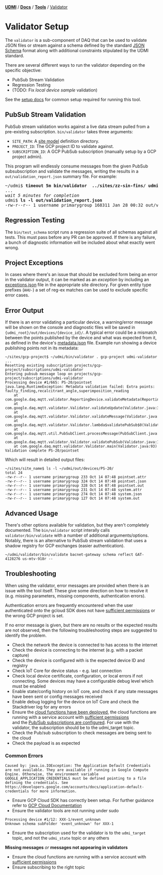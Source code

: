 [**UDMI**](../../) / [**Docs**](../) / [**Tools**](./) / [Validator](#)

# Validator Setup

The `validator` is a sub-component of DAQ that can be used to validate JSON files or stream
against a schema defined by the standard [JSON Schema](https://json-schema.org/) format along
with additional constraints stipulated by the UDMI standard.

There are several different ways to run the validator depending on the specific objective:
* PubSub Stream Validation
* Regression Testing
* (TODO: Fix _local device sample_ validation)

See the [setup docs](setup.md) for common setup required for running this tool.

## PubSub Stream Validation

PubSub stream validation works against a live data stream pulled from a pre-existing subscription.
`bin/validator` takes three arguments:
* `SITE_PATH`: A [site model](../specs/site_model.md) definition directory.
* `PROJECT_ID`: The GCP project ID to validate against.
* `SUBSCRIPTION_ID`: A GCP PubSub subscription (manually setup by a GCP project admin).

This program will endlessly consume messages from the given PubSub subsubscription and validate the messages,
writing the results in a `out/validation_report.json` summary file. For example:
<pre>
~/udmi$ <b>timeout 5m bin/validator  ../sites/zz-sin-fins/ udmi-testing username-debug</b>
...
<em>wait 5 minutes for completion</em>
udmi$ <b>ls -l out/validation_report.json</b>
-rw-r--r-- 1 username primarygroup 168311 Jan 28 00:32 out/validation_report.json
</pre>

## Regression Testing

The `bin/test_schema` script runs a regression suite of all schemas against all tests.
This must pass before any PR can be approved. If there is any failure, a bunch of diagnostic
information will be included about what exactly went wrong.

## Project Exceptions

In cases where there's an issue that should be excluded form being an error in the validator
output, it can be marked as an _exception_ by including an [exceptions.json](exceptions.json)
file in the appropriate site directory. For given entity type prefixes (`AHU-`) a set of
reg-ex matches can be used to exclude specific error cases.

## Error Output

If there is an error validating a particular device, a warning/error message
will be shown on the console and diagnostic files will be saved in
`{udmi_root}/out/devices/{device_id}/`. A typical error could be a mismatch
between the points published by the device and what was expected from it, as
defined in the device's [metadata.json](../specs/metadata.md) file.
Example run showing a device publishing points not in its metadata:

```
~/sites/gcp-project$ ~/udmi/bin/validator . gcp-project udmi-validator
...
Resetting existing subscription projects/gcp-project/subscriptions/udmi-validator
Entering pubsub message loop on projects/gcp-project/subscriptions/udmi-validator
Processing device #1/665: PS-20/pointset
java.lang.RuntimeException: Metadata validation failed: Extra points: faulty_finding,recalcitrant_angle,superimposition_reading
	at com.google.daq.mqtt.validator.ReportingDevice.validateMetadata(ReportingDevice.java:65)
	at com.google.daq.mqtt.validator.Validator.validateUpdate(Validator.java:304)
	at com.google.daq.mqtt.validator.Validator.validateMessage(Validator.java:202)
	at com.google.daq.mqtt.validator.Validator.lambda$validatePubSub$0(Validator.java:185)
	at com.google.daq.mqtt.util.PubSubClient.processMessage(PubSubClient.java:105)
	at com.google.daq.mqtt.validator.Validator.validatePubSub(Validator.java:184)
	at com.google.daq.mqtt.validator.Validator.main(Validator.java:93)
Validation complete PS-20/pointset
```

Which will result in detailed output files:
```
~/sites/site_name$ ls -l ~/udmi/out/devices/PS-20/
total 24
-rw-r--r-- 1 username primarygroup 233 Oct 14 07:48 pointset.attr
-rw-r--r-- 1 username primarygroup 324 Oct 14 07:48 pointset.json
-rw-r--r-- 1 username primarygroup 328 Oct 14 07:48 pointset.out
-rw-r--r-- 1 username primarygroup 231 Oct 14 07:48 system.attr
-rw-r--r-- 1 username primarygroup 274 Oct 14 07:48 system.json
-rw-r--r-- 1 username primarygroup 127 Oct 14 07:48 system.out
```

## Advanced Usage

There's other options available for validation, but they aren't completely documented. The `bin/validator`
script interally calls `validator/bin/validate` with a number of additional arguments/options. Notably,
there is an alternative to PubSub stream validation that uses a shadow registry for GCP exchanges (easier
authentication).

```
~/udmi/validator/bin/validate bacnet-gateway schema reflect GAT-4128276 us-mtv-918r --
```

## Troubleshooting
 
When using the validator, error messages are provided when there is an issue
with the tool itself. These give some direction on how to resolve it
(e.g. missing parameters, missing components, authentication errors).

Authentication errors are frequently encountered when the user authenticated
onto the gcloud SDK does not have [sufficient permissions](../cloud/gcp/cloud_setup.md) 
or the wrong GCP project is set.

If no error message is given, but there are no results or the expected results
are not observed, then the following troubleshooting steps are suggested to
identify the problem.

- Check the network the device is connected to has access to the internet
- Check the device is connecting to the internet (e.g. with a packet capture)
- Check the device is configured with is the expected device ID and registry
- Check IoT Core for device status - e.g. last connection
- Check local device certificate, configuration, or local errors if not connecting. 
  Some devices may have a configurable debug level which must be enabled
- Enable state/config history on IoT core, and check if any state messages have
  been sent or config messages received
- Enable debug logging for the device on IoT Core and check the Stackdriver log
  for any errors
- Ensure the [cloud functions have been deployed](../cloud/gcp/dashboard.md), the cloud functions
  are running with a service account with [sufficient permissions](../cloud/gcp/cloud_setup.md)  
  and the [Pub/Sub subscriptions are configured](../cloud/gcp/cloud_setup.md). For use with the 
  validator, the subscription should be to the udmi_target topic. 
- Check the Pub/sub subscription to check messages are being sent to the cloud 
- Check the payload is as expected

### Common Errors

```
Caused by: java.io.IOException: The Application Default Credentials are not available. They are available if running in Google Compute Engine. Otherwise, the environment variable GOOGLE_APPLICATION_CREDENTIALS must be defined pointing to a file defining the credentials. See https://developers.google.com/accounts/docs/application-default-credentials for more information.
```
- Ensure GCP Cloud SDK has correctly been setup. For further guidance refer to [GCP Cloud Documentation](https://cloud.google.com/docs/authentication/production)
- Ensure the validator tools are not running under sudo 

```
Processing device #1/12: XXX-1/event_unknown
Unknown schema subFolder 'event_unknown' for XXX-1
```
- Ensure the subscription used for the validator is to the `udmi_target` topic,
  and not the `udmi_state` topic or any others

**Missing messages** _or_ **messages not appearing in validators**
- Ensure the cloud functions are running with a service account with [sufficient
  permissions](../cloud/gcp/cloud_setup.md)  
- Ensure subscribing to the right topic